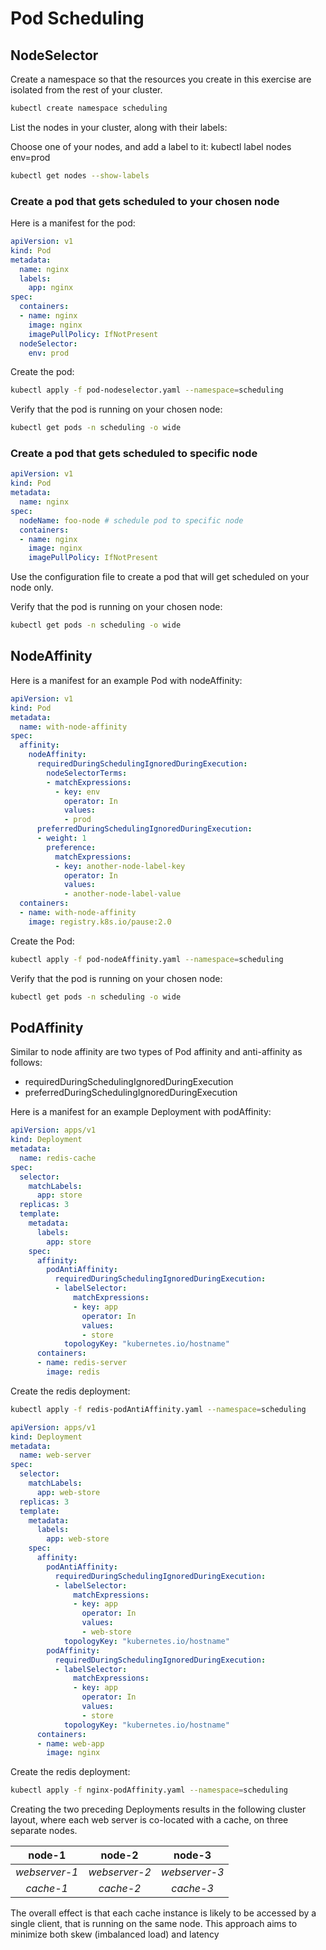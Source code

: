 # Pod Scheduling
## NodeSelector

Create a namespace so that the resources you create in this exercise are
isolated from the rest of your cluster.

```bash
kubectl create namespace scheduling
```

List the nodes in your cluster, along with their labels:


Choose one of your nodes, and add a label to it:
kubectl label nodes <your-node-name> env=prod
```bash
kubectl get nodes --show-labels
```

### Create a pod that gets scheduled to your chosen node 


Here is a manifest for the pod:

```yaml
apiVersion: v1
kind: Pod
metadata:
  name: nginx
  labels:
    app: nginx
spec:
  containers:
  - name: nginx
    image: nginx
    imagePullPolicy: IfNotPresent
  nodeSelector:
    env: prod
```

Create the pod:

```bash
kubectl apply -f pod-nodeselector.yaml --namespace=scheduling
```

Verify that the pod is running on your chosen node:

```bash
kubectl get pods -n scheduling -o wide
```

### Create a pod that gets scheduled to specific node
```yaml
apiVersion: v1
kind: Pod
metadata:
  name: nginx
spec:
  nodeName: foo-node # schedule pod to specific node
  containers:
  - name: nginx
    image: nginx
    imagePullPolicy: IfNotPresent
```
Use the configuration file to create a pod that will get scheduled on your node only.

Verify that the pod is running on your chosen node:

```bash
kubectl get pods -n scheduling -o wide
```
## NodeAffinity

Here is a manifest for an example Pod with nodeAffinity:

```yaml
apiVersion: v1
kind: Pod
metadata:
  name: with-node-affinity
spec:
  affinity:
    nodeAffinity:
      requiredDuringSchedulingIgnoredDuringExecution:
        nodeSelectorTerms:
        - matchExpressions:
          - key: env
            operator: In
            values:
            - prod
      preferredDuringSchedulingIgnoredDuringExecution:
      - weight: 1
        preference:
          matchExpressions:
          - key: another-node-label-key
            operator: In
            values:
            - another-node-label-value
  containers:
  - name: with-node-affinity
    image: registry.k8s.io/pause:2.0
```
Create the Pod:

```bash
kubectl apply -f pod-nodeAffinity.yaml --namespace=scheduling
```
Verify that the pod is running on your chosen node:

```bash
kubectl get pods -n scheduling -o wide
```
## PodAffinity

Similar to node affinity are two types of Pod affinity and anti-affinity as follows:
* requiredDuringSchedulingIgnoredDuringExecution
* preferredDuringSchedulingIgnoredDuringExecution

Here is a manifest for an example Deployment with podAffinity:

```yaml
apiVersion: apps/v1
kind: Deployment
metadata:
  name: redis-cache
spec:
  selector:
    matchLabels:
      app: store
  replicas: 3
  template:
    metadata:
      labels:
        app: store
    spec:
      affinity:
        podAntiAffinity:
          requiredDuringSchedulingIgnoredDuringExecution:
          - labelSelector:
              matchExpressions:
              - key: app
                operator: In
                values:
                - store
            topologyKey: "kubernetes.io/hostname"
      containers:
      - name: redis-server
        image: redis

```
Create the redis deployment:

```bash
kubectl apply -f redis-podAntiAffinity.yaml --namespace=scheduling
```
```yaml
apiVersion: apps/v1
kind: Deployment
metadata:
  name: web-server
spec:
  selector:
    matchLabels:
      app: web-store
  replicas: 3
  template:
    metadata:
      labels:
        app: web-store
    spec:
      affinity:
        podAntiAffinity:
          requiredDuringSchedulingIgnoredDuringExecution:
          - labelSelector:
              matchExpressions:
              - key: app
                operator: In
                values:
                - web-store
            topologyKey: "kubernetes.io/hostname"
        podAffinity:
          requiredDuringSchedulingIgnoredDuringExecution:
          - labelSelector:
              matchExpressions:
              - key: app
                operator: In
                values:
                - store
            topologyKey: "kubernetes.io/hostname"
      containers:
      - name: web-app
        image: nginx
```

Create the redis deployment:

```bash
kubectl apply -f nginx-podAffinity.yaml --namespace=scheduling
```
Creating the two preceding Deployments results in the following cluster layout,
where each web server is co-located with a cache, on three separate nodes.

|    node-1     |    node-2     |    node-3     |
| :-----------: | :-----------: | :-----------: |
| *webserver-1* | *webserver-2* | *webserver-3* |
|   *cache-1*   |   *cache-2*   |   *cache-3*   |


The overall effect is that each cache instance is likely to be accessed by a single client, that is running on the same node. This approach aims to minimize both skew (imbalanced load) and latency
